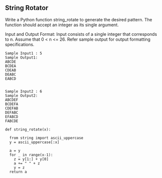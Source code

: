 ## String Rotator

Write a Python function string_rotate to generate the desired pattern. The function should accept an integer as its single argument. 

Input and Output Format:
Input consists of a single integer that corresponds to n.
Assume that 0 < n <= 26. 
Refer sample output for output formatting specifications.

```
Sample Input1 : 5
Sample Output1:
ABCDE
BCDEA
CDEAB
DEABC
EABCD


Sample Input2 : 6
Sample Output2:
ABCDEF
BCDEFA
CDEFAB
DEFABC
EFABCD
FABCDE
```

```
def string_rotate(x):
  
  from string import ascii_uppercase
  y = ascii_uppercase[:x]
  
  a = y
  for _ in range(x-1):
    z = y[1:] + y[0]
    a += " " + z
    y = z
  return a
```
